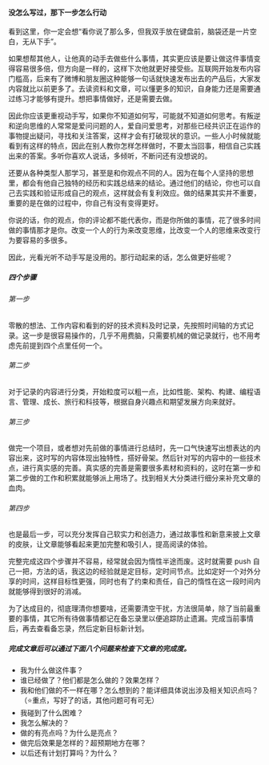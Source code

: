 #### 没怎么写过，那下一步怎么行动
看到这里，你一定会想“看你说了那么多，但我双手放在键盘前，脑袋还是一片空白，无从下手”。

如果想帮其他人，让他真的动手去做些什么事情，其实更应该是要让做这件事情变得容易很多倍，但方向是一样的，这样下次他就更好接受些。互联网开始发布内容门槛高，后来有了微博和朋友圈这种能够一句话就快速发布出去的产品后，大家发内容就比以前更多了。去读资料和文章，可以懂更多的知识，自身能力还是需要通过练习才能够有提升。想把事情做好，还是需要去做。

因此你应该更重视动手写，如果你不知道如何写，可能就不知道如何思考。有叛逆和逆向思维的人常常是爱问问题的人，爱自问爱思考，对那些已经共识正在运作的事物提出疑问，寻找和关注答案，这样才会有打破现状的意识。一些人小时候就能看到有这样的特点，因此在别人教你怎样怎样做时，不要太当回事，相信自己实践出来的答案。多听你喜欢人说话，多倾听，不断问还有没想说的。

还要从各种类型人那学习，甚至是和你观点不同的人。因为在每个人坚持的思想里，都会有他自己独特的经历和实践总结来的结论。通过他们的结论，你也可以自己去实践和验证形成自己的观点，这样就会有复利效应。做的结果其实并不重要，重要的是在做的过程中，你自己有没有变得更好。

你说的话，你的观点，你的评论都不能代表你，而是你所做的事情，花了很多时间做的事情那才是你。改变一个人的行为来改变思维，比改变一个人的思维来改变行为要容易的多很多。

因此，光看光听不动手写是没用的。那行动起来的话，怎么做更好些呢？


##### 四个步骤

###### 第一步
零散的想法、工作内容和看到的好的技术资料及时记录，先按照时间轴的方式记录。这一步是很容易操作的，几乎不用费脑，只需要机械的做记录就行，也不用考虑先前提到四个点里任何一个。

###### 第二步
对于记录的内容进行分类，开始粒度可以粗一点，比如性能、架构、构建、编程语言、管理、成长、旅行和科技等，根据自身兴趣点和期望发展方向来就好。

###### 第三步
做完一个项目，或者想对先前做的事情进行总结时，先一口气快速写出想表达的内容出来，这时写的内容体现出独特性，搭好骨架。然后针对写的内容中的一些技术点，进行真实感的完善。真实感的完善是需要很多素材和资料的，这时在第一步和第二步做的工作和积累就能够派上用场了。找到相关大分类进行细分来补充文章的血肉。

###### 第四步
也是最后一步，可以充分发挥自己软实力和创造力，通过故事性和新意来披上文章的皮肤，让文章能够看起来更加完整和吸引人，提高阅读的体验。

完整完成这四个步骤并不容易，经常就会因为惰性半途而废。这时就需要 push 自己一把，方法的话，我这边的经验就是定目标，定时间节点。比如定好一个对外分享的时间，这样目标性更强，同时也有了约束和责任，自己的惰性在这一段时间内就能够得到很好的消减。

为了达成目的，彻底理清你想要啥，还需要清空干扰，方法很简单，除了当前最重要的事情，其它所有待做事情都记在备忘录里以便追踪防止遗漏。完成当前事情后，再去查看备忘录，然后定新目标新计划。


##### 完成文章后可以通过下面八个问题来检查下文章的完成度。
*  我为什么做这件事？
* 谁已经做了？他们都是怎么做的？效果怎样？
* 我和他们做的不一样在哪？怎么想到的？能详细具体说出涉及相关知识点吗？（⭐️重点，写好了的话，其他问题可有可无）
* 我碰到了什么困难？
* 我怎么解决的？
* 做的有亮点吗？为什么是亮点？
* 做完后效果是怎样的？超预期地方在哪？
* 以后还有计划打算吗？为什么？

